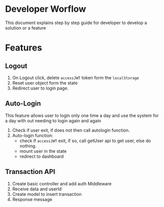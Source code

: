 # Developer Worflow

This document explains step by step guide for developer to develop a solution or a feature

# Features

## Logout

1. On Logout click, delete `accessJWT` token form the `localStorage`
2. Reset user object form the state
3. Redirect user to login page.

## Auto-Login

This feature allows user to login only one time a day and use the system for a day with out needing to login again and again

1. Check if user exit, if does not then call autologin function.
2. Auto-login function:
   - check if `accessJWT` exit, if so, call getUser api to get user, else do nothing.
   - mount user in the state
   - redirect to dashboard

## Transaction API

1. Create basic controller and add auth Middleware
2. Receive data and userId
3. Create model to insert transaction
4. Response message
